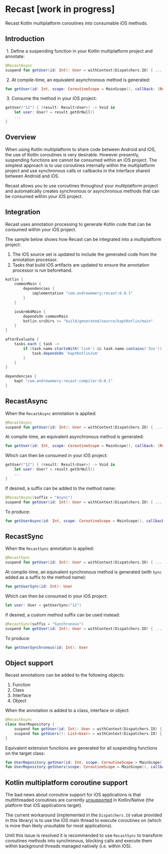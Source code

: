 # Recast [work in progress]

Recast Kotlin multiplatform coroutines into consumable iOS methods.

## Introduction

&nbsp;1. Define a suspending function in your Kotlin multiplatform project and annotate:

```kotlin
@RecastAsync
suspend fun getUser(id: Int): User = withContext(Dispatchers.IO) { ... }
```

&nbsp;2. At compile-time, an equivalent asynchronous method is generated:

```kotlin
fun getUser(id: Int, scope: CoroutineScope = MainScope(), callback: (Result<User>) -> Unit): Job
```

&nbsp;3. Consume the method in your iOS project:

```swift
getUser("12") { (result: Result<User>) -> Void in
    let user: User? = result.getOrNull()
    ...
}
```

## Overview

When using Kotlin multiplatform to share code between Android and iOS, the use of Kotlin coroutines is very desirable. However presently, suspending functions are cannot be consumed within an iOS project.
The simplest approach is to use coroutines internally within the multiplatform project and use synchronous calls or callbacks in the interface shared between Android and iOS.

Recast allows you to use coroutines throughout your multiplatform project and automatically creates synchronous or asynchronous methods that can be consumed within your iOS project.

## Integration

Recast uses annotation processing to generate Kotlin code that can be consumed within your iOS project.

The sample below shows how Recast can be integrated into a multiplatform project:
1. The iOS source set is updated to include the generated code from the annotation processor.
2. Tasks that build iOS artifacts are updated to ensure the annotation processor is run beforehand.

```groovy
kotlin {
    commonMain {
        dependencies {
            implementation "com.andrewemery:recast:0.0.1"
        }
    }

    iosArm64Main {
        dependsOn commonMain
        kotlin.srcDirs += "build/generated/source/kaptKotlin/main"
    }
}

afterEvaluate {
    tasks.each { task ->
        if (task.name.startsWith('link') && task.name.contains('Ios')) {
            task.dependsOn 'kaptKotlinJvm'
        }
    }
}

dependencies {
    kapt "com.andrewemery:recast-compiler:0.0.1"
}
```

## RecastAsync

When the ```RecastAsync``` annotation is applied:

```kotlin
@RecastAsync
suspend fun getUser(id: Int): User = withContext(Dispatchers.IO) { ... }
```

At compile-time, an equivalent asynchronous method is generated:

```kotlin
fun getUser(id: Int, scope: CoroutineScope = MainScope(), callback: (Result<User>) -> Unit): Job
```

Which can then be consumed in your iOS project:

```swift
getUser("12") { (result: Result<User>) -> Void in
    let user: User? = result.getOrNull()
    ...
}
```

If desired, a suffix can be added to the method name:

```kotlin
@RecastAsync(suffix = "Async")
suspend fun getUser(id: Int): User = withContext(Dispatchers.IO) { ... }
```

To produce:

```kotlin
fun getUserAsync(id: Int, scope: CoroutineScope = MainScope(), callback: (Result<User>) -> Unit): Job
```

## RecastSync

When the ```RecastSync``` annotation is applied:

```kotlin
@RecastSync
suspend fun getUser(id: Int): User = withContext(Dispatchers.IO) { ... }
```

At compile-time, an equivalent synchronous method is generated (with ```Sync``` added as a suffix to the method name):

```kotlin
fun getUserSync(id: Int): User
```

Which can then be consumed in your iOS project:

```swift
let user: User = getUserSync("12")
```

If desired, a custom method suffix can be used instead:

```kotlin
@RecastSync(suffix = "Synchronous")
suspend fun getUser(id: Int): User = withContext(Dispatchers.IO) { ... }
```

To produce:

```kotlin
fun getUserSynchronous(id: Int): User
```

## Object support

Recast annotations can be added to the following objects:
1. Function
2. Class
3. Interface
4. Object

When the annotation is added to a class, interface or object:
 
```kotlin
@RecastAsync
class UserRepository {
    suspend fun getUser(id: Int): User = withContext(Dispatchers.IO) { ... }
    suspend fun getUsers(): List<User> = withContext(Dispatchers.IO) { ... }
}
```

Equivalent extension functions are generated for all suspending functions on the target class:

```kotlin
fun UserRepository.getUser(id: Int, scope: CoroutineScope = MainScope(), callback: (Result<User>) -> Unit): Job = ...
fun UserRepository.getUsers(scope: CoroutineScope = MainScope(), callback: (Result<List<User>>) -> Unit): Job = ...
```

## Kotlin multiplatform coroutine support

The bad news about coroutine support for iOS applications is that multithreaded coroutines are currently [unsupported](https://github.com/Kotlin/kotlinx.coroutines/issues/462) in Kotlin/Native (the platform that iOS applications target).

The current workaround (implemented in the ```Dispatchers.IO``` value provided in this library) is to use the iOS main thread to execute coroutines on (which is more than likely unsuitable for most applications).

Until this issue is resolved it is recommended to use ```RecastSync``` to transform coroutines methods into synchronous, blocking calls and execute them within background threads managed natively (i.e. within iOS).